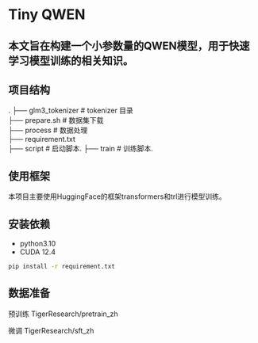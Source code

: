 # Tiny QWEN

## 本文旨在构建一个小参数量的QWEN模型，用于快速学习模型训练的相关知识。

## 项目结构

.
├── glm3_tokenizer # tokenizer 目录  
├── prepare.sh # 数据集下载  
├── process # 数据处理  
├── requirement.txt  
├── script # 启动脚本. 
├── train # 训练脚本. 

## 使用框架

本项目主要使用HuggingFace的框架transformers和trl进行模型训练。

## 安装依赖

- python3.10
- CUDA 12.4

```bash
pip install -r requirement.txt
```

## 数据准备
预训练 TigerResearch/pretrain_zh

微调 TigerResearch/sft_zh


